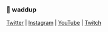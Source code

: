 ### 👋 waddup
[Twitter](https://twitter.com/theltwilson) | [Instagram](https://instagram.com/theltwilson) | [YouTube](https://www.youtube.com/ltwilsonyt) | [Twitch](https://twitch.tv/theltwilson)
